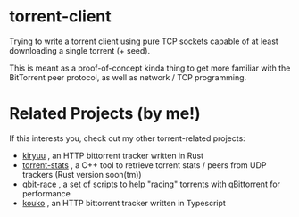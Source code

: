 # torrent-client

Trying to write a torrent client using pure TCP sockets capable of at least downloading a single torrent (+ seed).

This is meant as a proof-of-concept kinda thing to get more familiar with the BitTorrent peer protocol, as well as network / TCP programming.

# Related Projects (by me!)

If this interests you, check out my other torrent-related projects:

* [kiryuu](https://github.com/ckcr4lyf/kiryuu) , an HTTP bittorrent tracker written in Rust
* [torrent-stats](https://github.com/ckcr4lyf/torrent-stats) , a C++ tool to retrieve torrent stats / peers from UDP trackers (Rust version soon(tm))
* [qbit-race](https://github.com/ckcr4lyf/qbit-race) , a set of scripts to help "racing" torrents with qBittorrent for performance
* [kouko](https://github.com/ckcr4lyf/kouko) , an HTTP bittorrent tracker written in Typescript
